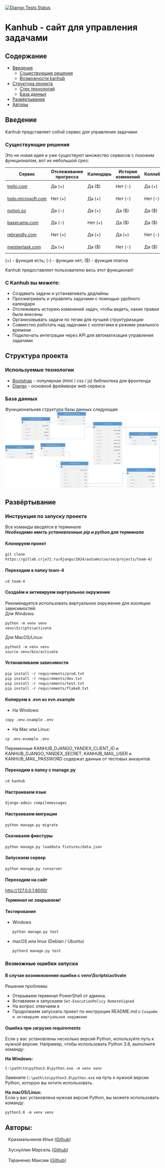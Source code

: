 [![Django Tests Status](https://github.com/12447698/Kanhub/actions/workflows/django.yml/badge.svg)](https://github.com/124476/Kanhub/actions/workflows/django.yml/badge.svg)

# Kanhub - сайт для управления задачами

## Содержание
- [Введение](#введение)
  - [Существующие решения](#существующие-решения)
  - [Возможности kanhub](#с-kanhub-вы-можете)
- [Структура проекта](#структура-проекта)
  - [Стек технологий](#используемые-технологии)
  - [База данных](#база-данных)
- [Развёртывание](#развёртывание)
- [Авторы](#авторы)

## Введение
Kanhub представляет собой сервис для управления задачами


### Существующие решения
Это не новая идея и уже существуют множество сервисов с похожим функционалом,
вот их небольшой срез: 

| Сервис                                      | Отслеживание прогресса | Календарь | История изменений	 | Коллаборация | Русский язык | API  |
|---------------------------------------------|-------------|---------------------|------------|--------------|---------|---------|
| [trello.com](https://trello.com/)  	      | Да (+)      | Да ($)             | Нет (-)     | Да (+)       | Нет (-) | Да (+)  |
| [todo.microsoft.com](https://todo.microsoft.com/)                   | Нет (+)     | Да (+)             | Нет (-)     | Нет (-)       | Да (+) | Нет (-)  |
| [notion.so](https://notion.so/)             | Да (-)      | Да (+)              | Да ($)     | Да ($)      | Нет (-) | Да (+)  |
| [basecamp.com](https://basecamp.com/)        | Да (-)      | Нет (+)              | Да ($)     | Да ($)      | Нет (-)  | Да ($)  |
| [rebrandly.com](https://www.rebrandly.com/) | Нет (+)     | Да (+)              | Да (+)     | Нет (-)      | Нет (-) | Да (+)  |
| [meistertask.com](https://www.meistertask.com/)          | Да (+)     | Да ($)              | Нет (-)     | Да ($)      | Нет (-) | Да (+)  |

(+) - функция есть; (-) - функции нет; ($) - функция платна

Kanhub предоставляет пользователю весь этот функционал!

### С Kanhub вы можете:
- Создавать задачи и устанавливать дедлайны
- Просматривать и управлять задачами с помощью удобного календаря
- Отслеживать историю изменений задач, чтобы видеть, какие правки были внесены
- Организовывать задачи по тегам для лучшей структуризации
- Совместно работать над задачами с коллегами в режиме реального времени
- Подключать интеграции через API для автоматизации управления задачами

## Структура проекта
### Используемые технологии
- [Bootstrap](https://getbootstrap.com/) - популярная (html / css / js) 
  библиотека для фронтенда
- [Django](https://www.djangoproject.com/) - основной фреймворк web сервиса

### База данных
Функциональная структура базы данных следующая:
![scheme](ER.jpg)

## Развёртывание
### Инструкция по запуску проекта

Все команды вводятся в терминале</br>
***Необходимо иметь установленные pip и python для терминала***

#### Клонируем проект

```commandline
git clone https://gitlab.crja72.ru/django/2024/autumn/course/projects/team-4/
```

#### Переходим в папку team-4

```commandline
cd team-4
```

#### Создаём и активируем виртуальное окружение
Рекомендуется использовать виртуальное окружение для изоляции зависимостей:<br>
Для Windows:
```commandline
python -m venv venv
venv\Scripts\activate
```

Для MacOS/Linux:
```commandline
python3 -m venv venv
source venv/bin/activate
```

#### Устанавливаем зависимости

```commandline
pip install -r requirements/prod.txt
pip install -r requirements/dev.txt
pip install -r requirements/test.txt
pip install -r requirements/flake8.txt
```

#### Копируем в .evn из evn.example

- На Windows:
 ```bash
 copy .env.example .env
 ```
- На Mac или Linux:
 ```bash
 cp .env.example .env
 ```

Переменные KANHUB_DJANGO_YANDEX_CLIENT_ID и KANHUB_DJANGO_YANDEX_SECRET, KANHUB_MAIL_USER и KANHUB_MAIL_PASSWORD содержат данные от тестовых аккаунтов 

#### Переходим в папку с manage.py

```commandline
cd kanhub
```

#### Настраиваем язык

```commandline
django-admin compilemessages
```

#### Настраиваем миграции

```commandline
python manage.py migrate
```

#### Скачиваем фикстуры

```commandline
python manage.py loaddata fixtures/data.json
```

#### Запускаем сервер 

```commandline
python manage.py runserver
```

#### Переходим на сайт

<a href="http://127.0.0.1:8000/">http://127.0.0.1:8000/</a>

***Терминал не закрываем!***

#### Тестирование

- Windows
  ```bash
  python manage.py test
  ```
- macOS или linux (Debian / Ubuntu)
  ```bash
  python3 manage.py test
  ```

### Возможные ошибки запуска
#### В случае возникновения ошибки с venv\Scripts\activate 

Решение проблемы:
- Открываем терминал PowerShell от админа.
- Вставляем и запускаем `Set-ExecutionPolicy RemoteSigned`
- На вопрос отвечаем `A`
- Продолжаем запускать проект по инструкции README.md с `Создаём и активируем виртуальное окружение`

#### Ошибка при загрузке requirements

Если у вас установлены несколько версий Python, используйте путь к нужной версии. Например, чтобы использовать Python 3.8, выполните команду:

**На Windows:**
```commandline
C:\path\to\python3.8\python.exe -m venv venv
```

Замените `C:\path\to\python3.8\python.exe` на путь к нужной версии Python, которую вы хотите использовать.

**На macOS/Linux:** <br>
Если у вас установлена нужная версия Python, вы можете использовать команду: <br>
```commandline
python3.8 -m venv venv
```

## Авторы:
<div style="display: flex; align-items: center;">
  <span style="margin-left: 10px;">Крахмальников Илья (<a href="https://github.com/124476">Github</a>)</span>
</div>
<br>
<div style="display: flex; align-items: center;">
  <span style="margin-left: 10px;">Хуснуллин Марсель (<a href="https://github.com/mario12508">Github</a>)</span>
</div>
<br>
<div style="display: flex; align-items: center;">
  <span style="margin-left: 10px;">Тараненко Максим (<a href="https://github.com/maxpawgdbs">Github</a>)</span>
</div>
